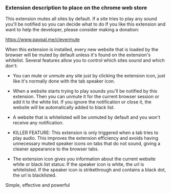 ### Extension description to place on the chrome web store

This extension mutes all sites by default. If a site tries to play any sound you'll be notified so you can decide what to do
If you like this extension and want to help the developer, please consider making a donation:

https://www.paypal.me/clevermute


When this extension is installed, every new website that is loaded by the browser will be muted by default unless it's found on the extension's whitelist.
Several features allow you to control which sites sound and which don't:

- You can mute or unmute any site just by clicking the extension icon, just like it's normally done with the tab speaker icon.

- When a website starts trying to play sounds you'll be notified by this extension. Then you can unmute it for the current browser session or add it to the white list. If you ignore the notification or close it, the website will be automatically added to black list.

- A website that is whitelisted will be unmuted by default and you won't receive any notification.

- KILLER FEATURE: This extension is only triggered when a tab tries to play audio. This improves the extension efficiency and avoids having unnecessary muted speaker icons on tabs that do not sound, giving a cleaner appearance to the browser tabs.

- The extension icon gives you information about the current website white or black list status: If the speaker icon is white, the url is whitelisted. If the speaker icon is strikethrough and contains a black dot, the url is blacklisted.

Simple, effective and powerful